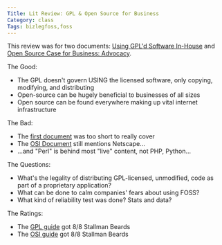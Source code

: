 ```yaml
---
Title: Lit Review: GPL & Open Source for Business
Category: class
Tags: bizlegfoss,foss
---
```


This review was for two documents: [Using GPL'd Software In-House][gpl] and [Open Source Case for Business: Advocacy][osi].

The Good:

- The GPL doesn't govern USING the licensed software, only copying, modifying, and distributing
- Open-source can be hugely beneficial to businesses of all sizes
- Open source can be found everywhere making up vital internet infrastructure

The Bad:

- The [first document][gpl] was too short to really cover
- The [OSI Document][osi] still mentions Netscape...
- ...and "Perl" is behind most "live" content, not PHP, Python...

The Questions:

- What's the legality of distributing GPL-licensed, unmodified, code as part of a proprietary application?
- What can be done to calm companies' fears about using FOSS?
- What kind of reliability test was done? Stats and data?

The Ratings:

- The [GPL guide][gpl] got 8/8 Stallman Beards
- The [OSI guide][osi] got 8/8 Stallman Beards

[gpl]: http://bizlegfoss-ritigm.rhcloud.com/static/books/comprehensive-gpl-guide.pdf#section.12.1
[osi]: http://opensource.org/advocacy/case_for_business.php
